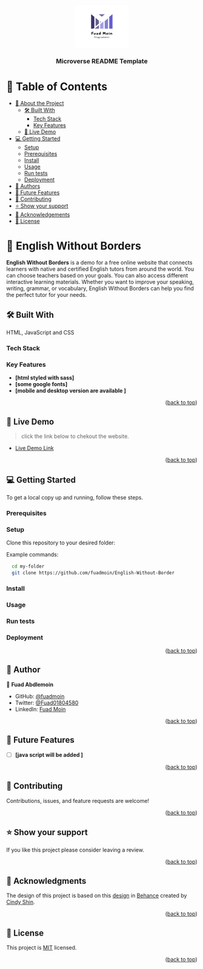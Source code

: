 <a name="readme-top"></a>

<div align="center">
  
  <img src="./img/logo2.png" alt="logo" width="140"  height="auto" />
  <br/>

  <h3><b>Microverse README Template</b></h3>

</div>

# 📗 Table of Contents

- [📖 About the Project](#about-project)
  - [🛠 Built With](#built-with)
    - [Tech Stack](#tech-stack)
    - [Key Features](#key-features)
  - [🚀 Live Demo](#live-demo)
- [💻 Getting Started](#getting-started)
  - [Setup](#setup)
  - [Prerequisites](#prerequisites)
  - [Install](#install)
  - [Usage](#usage)
  - [Run tests](#run-tests)
  - [Deployment](#triangular_flag_on_post-deployment)
- [👥 Authors](#authors)
- [🔭 Future Features](#future-features)
- [🤝 Contributing](#contributing)
- [⭐️ Show your support](#support)
- [🙏 Acknowledgements](#acknowledgements)
- [📝 License](#license)

# 📖 English Without Borders <a name="about-project"></a>

**English Without Borders** is a demo for a free online website that connects learners with native and certified English tutors from around the world. You can choose teachers based on your goals. You can also access different interactive learning materials. Whether you want to improve your speaking, writing, grammar, or vocabulary, English Without Borders can help you find the perfect tutor for your needs.

## 🛠 Built With <a name="built-with"></a>

HTML, JavaScript and CSS

### Tech Stack <a name="tech-stack"></a>

### Key Features <a name="key-features"></a>

- **[html styled with sass]**
- **[some google fonts]**
- **[mobile and desktop version are available ]**

<p align="right">(<a href="#readme-top">back to top</a>)</p>

## 🚀 Live Demo <a name="live-demo"> </a>

> click the link below to chekout the website.

- [Live Demo Link](https://fuadmoin.github.io/English-Without-Border/)

<p align="right">(<a href="#readme-top">back to top</a>)</p>

## 💻 Getting Started <a name="getting-started"></a>

To get a local copy up and running, follow these steps.

### Prerequisites

### Setup

Clone this repository to your desired folder:

Example commands:

```sh
  cd my-folder
  git clone https://github.com/fuadmoin/English-Without-Border
```

### Install

### Usage

### Run tests

### Deployment

<p align="right">(<a href="#readme-top">back to top</a>)</p>

## 👥 Author <a name="authors"></a>

👤 **Fuad Abdlemoin**

- GitHub: [@fuadmoin](https://github.com/fuadmoin)
- Twitter: [@Fuad01804580](https://twitter.com/Fuad01804580)
- LinkedIn: [Fuad Moin](https://www.linkedin.com/in/fuad-moin-a7b126259/)

<p align="right">(<a href="#readme-top">back to top</a>)</p>

## 🔭 Future Features <a name="future-features"></a>

- [ ] **[java script will be added ]**

<p align="right">(<a href="#readme-top">back to top</a>)</p>

## 🤝 Contributing <a name="contributing"></a>

Contributions, issues, and feature requests are welcome!

<p align="right">(<a href="#readme-top">back to top</a>)</p>

## ⭐️ Show your support <a name="support"></a>

If you like this project please consider leaving a review.

<p align="right">(<a href="#readme-top">back to top</a>)</p>

## 🙏 Acknowledgments <a name="acknowledgements"></a>

The design of this project is based on this [design](https://www.behance.net/gallery/29845175/CC-Global-Summit-2015) in [Behance](https://www.behance.net/)
created by [Cindy Shin](https://www.behance.net/adagio07).

<p align="right">(<a href="#readme-top">back to top</a>)</p>

## 📝 License <a name="license"></a>

This project is [MIT](./MIT.md) licensed.

<p align="right">(<a href="#readme-top">back to top</a>)</p>
